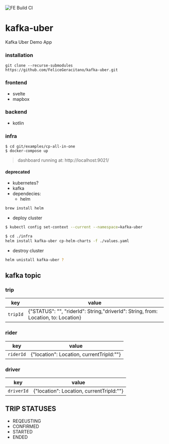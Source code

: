 ![FE Build CI](https://github.com/FeliceGeracitano/kafka-uber/workflows/FE%20Build%20CI/badge.svg?branch=master)

# kafka-uber

Kafka Uber Demo App

### installation

```
git clone --recurse-submodules https://github.com/FeliceGeracitano/kafka-uber.git
```

### frontend

- svelte
- mapbox

### backend

- kotlin

### infra

```
$ cd git/examples/cp-all-in-one
$ docker-compose up
```

> dashboard running at: http://localhost:9021/

#### deprecated

- kubernetes?
- kafka
- dependecies:
  - helm

```bash
brew install helm
```

- deploy cluster

```bash
$ kubectl config set-context --current --namespace=kafka-uber

$ cd ./infra
helm install kafka-uber cp-helm-charts -f ./values.yaml
```

- destroy cluster

```bash
helm unistall kafka-uber ?
```

## kafka topic

### trip

| key      | value                                                                              |
| -------- | ---------------------------------------------------------------------------------- |
| `tripId` | {"STATUS": "", "riderId": String,"driverId": String, from: Location, to: Location} |

### rider

| key       | value                                    |
| --------- | ---------------------------------------- |
| `riderId` | {"location": Location, currentTripId:""} |

### driver

| key        | value                                    |
| ---------- | ---------------------------------------- |
| `driverId` | {"location": Location, currentTripId:""} |

## TRIP STATUSES

- REQEUSTING
- CONFIRMED
- STARTED
- ENDED
